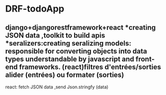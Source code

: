 # DRF-todoApp
django+djangorestframework+react
*creating JSON data ,toolkit to  build apis 
*seralizers:creating seralizing models:  responsible for converting objects into data types understandable by javascript and front-end frameworks. (react)filtres d'entrées/sorties alider (entrées) ou formater (sorties) 
--
react:
fetch JSON data ,send Json.stringfy (data)
